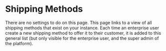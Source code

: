 # Shipping Methods

There are no settings to do on this page. This page links to a view of all shipping methods that exist on your instance. Each time an enterprise user create a new shipping method to offer it to their customer, it is added to this general list (but only visible for the enterprise user, and the super admin of the platform).
